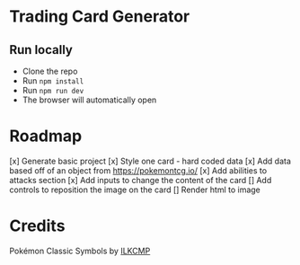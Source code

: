 # Trading Card Generator

## Run locally

- Clone the repo
- Run `npm install`
- Run `npm run dev`
- The browser will automatically open

# Roadmap

[x] Generate basic project
[x] Style one card - hard coded data
[x] Add data based off of an object from https://pokemontcg.io/
[x] Add abilities to attacks section
[x] Add inputs to change the content of the card
[] Add controls to reposition the image on the card
[] Render html to image

# Credits

Pokémon Classic Symbols by [ILKCMP](https://www.deviantart.com/ilkcmp)
